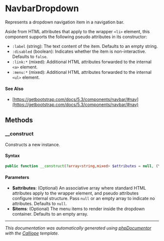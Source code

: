 # NavbarDropdown

Represents a dropdown navigation item in a navigation bar.

Aside from HTML attributes that apply to the wrapper `<li>` element, this
component supports the following pseudo attributes in its constructor:

- `:label` (string): The text content of the item. Defaults to an empty string.
- `:disabled` (boolean): Indicates whether the item is non-interactive.
  Defaults to `false`.
- `:link:*` (mixed): Additional HTML attributes forwarded to the internal
  `<a>` element.
- `:menu:*` (mixed): Additional HTML attributes forwarded to the internal
  `<ul>` element.

#### See Also

- [https://getbootstrap.com/docs/5.3/components/navbar/#nav](https://getbootstrap.com/docs/5.3/components/navbar/#nav)

## Methods

### __construct

Constructs a new instance.

#### Syntax

```php
public function __construct(?array<string,mixed> $attributes = null, (\Charis\NavbarDropdownItem|\Charis\NavbarDropdownDivider)[] $items = [])
```

#### Parameters

- **$attributes**: (Optional) An associative array where standard HTML attributes apply to the wrapper element, and pseudo attributes configure internal structure. Pass `null` or an empty array to indicate no attributes. Defaults to `null`.
- **$items**: (Optional) The menu items to render inside the dropdown container. Defaults to an empty array.

---

*This documentation was automatically generated using [phpDocumentor](http://www.phpdoc.org/) with the [Calliope](https://github.com/DaphneWebFramework/Calliope) template.*
